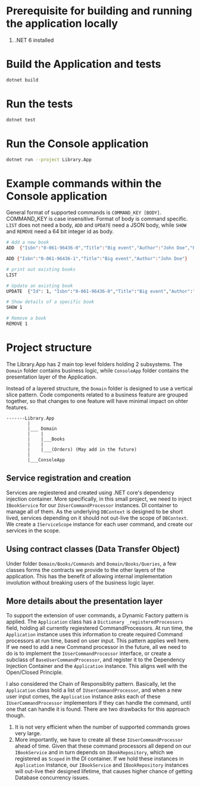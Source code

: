 # Prerequisite for building and running the application locally

1. .NET 6 installed

# Build the Application and tests

```sh
dotnet build
```

# Run the tests

```sh
dotnet test
```

# Run the Console application

```sh
dotnet run --project Library.App
```

# Example commands within the Console application

General format of supported commands is `COMMAND_KEY [BODY]`. COMMAND_KEY is case insensitive. Format of body is command specific. `LIST` does not need a body, `ADD` and `UPDATE` need a JSON body, while `SHOW` and `REMOVE` need a 64 bit integer id as body.

```sh
# Add a new book
ADD  {"Isbn":"0-061-96436-0","Title":"Big event","Author":"John Doe","PublishDate":"2024-01-20","Description":"A brief of the book"}

ADD {"Isbn":"0-061-96436-1","Title":"Big event","Author":"John Doe"}

# print out existing books
LIST

# Update an existing book
UPDATE  {"Id": 1, "Isbn":"0-061-96436-0","Title":"Big event","Author":"John Bell","PublishDate":"2024-04-21","Description":"Some new description"}

# Show details of a specific book
SHOW 1

# Remove a book
REMOVE 1

```

# Project structure

The Library.App has 2 main top level folders holding 2 subsystems. The `Domain` folder contains business logic, while `ConsoleApp` folder contains the presentation layer of the Application.

Instead of a layered structure, the `Domain` folder is designed to use a vertical slice pattern. Code components related to a business feature are grouped together, so that changes to one feature will have minimal impact on ohter features.

```
-------Library.App
        |
        |___ Domain
        |    |
        |    |___Books
        |    |
        |    |___(Orders) (May add in the future)
        |
        |___ConsoleApp

```

## Service registration and creation

Services are regiestered and created using .NET core's dependency injection container. More specifically, in this small project, we need to inject `IBookService` for our `IUserCommandProcessor` instances. DI container to manage all of them. As the underlying `DBContext` is designed to be short lived, services depending on it should not out-live the scope of `DBContext`. We create a `IServiceScope` instance for each user command, and create our services in the scope.

## Using contract classes (Data Transfer Object)

Under folder `Domain/Books/Commands` and `Domain/Books/Queries`, a few classes forms the contracts we provide to the other layers of the application. This has the benefit of allowing internal implementation involution without breaking users of the business logic layer.

## More details about the presentation layer

To support the extension of user commands, a Dynamic Factory pattern is applied. The `Application` class has a `Dictionary _registeredProcessors` field, holding all currently regiestered CommandProcessors. At run time, the `Application` instance uses this information to create required Command processors at run time, based on user input.
This pattern applies well here. If we need to add a new Command processor in the future, all we need to do is to implement the `IUserCommandProcessor` interface, or create a subclass of `BaseUserCommandProcessor`, and register it to the Dependency Injection Container and the `Application` instance. This aligns well with the Open/Closed Principle.

I also considered the Chain of Responsiblity pattern. Basically, let the `Application` class hold a list of `IUserCommandProcessor`, and when a new user input comes, the `Application` instance asks each of these `IUserCommandProcessor` implementors if they can handle the command, until one that can handle it is found. There are two drawbacks for this approach though.

1. It is not very efficient when the number of supported commands grows very large.
2. More importantly, we have to create all these `IUserCommandProcessor` ahead of time. Given that these command processors all depend on our `IBookService` and in turn depends on `IBookRepository`, which we registered as `Scoped` in the DI container. If we hold these instances in `Application` instance, our `IBookService` and `IBookRepository` instances will out-live their designed lifetime, that causes higher chance of getting Database concurrency issues.
